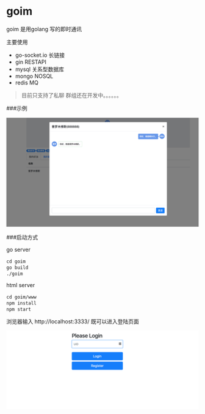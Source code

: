 # goim

goim 是用golang 写的即时通讯

主要使用

  * go-socket.io 长链接
  * gin  RESTAPI
  * mysql 关系型数据库
  * mongo NOSQL
  * redis MQ




> 目前只支持了私聊  群组还在开发中。。。。。。

###示例

![示例](docs/WX20180308-191908@2x.png)



###启动方式

go server

```shell
cd goim
go build
./goim
```

html server

```shell
cd goim/www
npm install
npm start
```

浏览器输入 http://localhost:3333/ 既可以进入登陆页面

![login](docs/WX20180309-101921@2x.png)